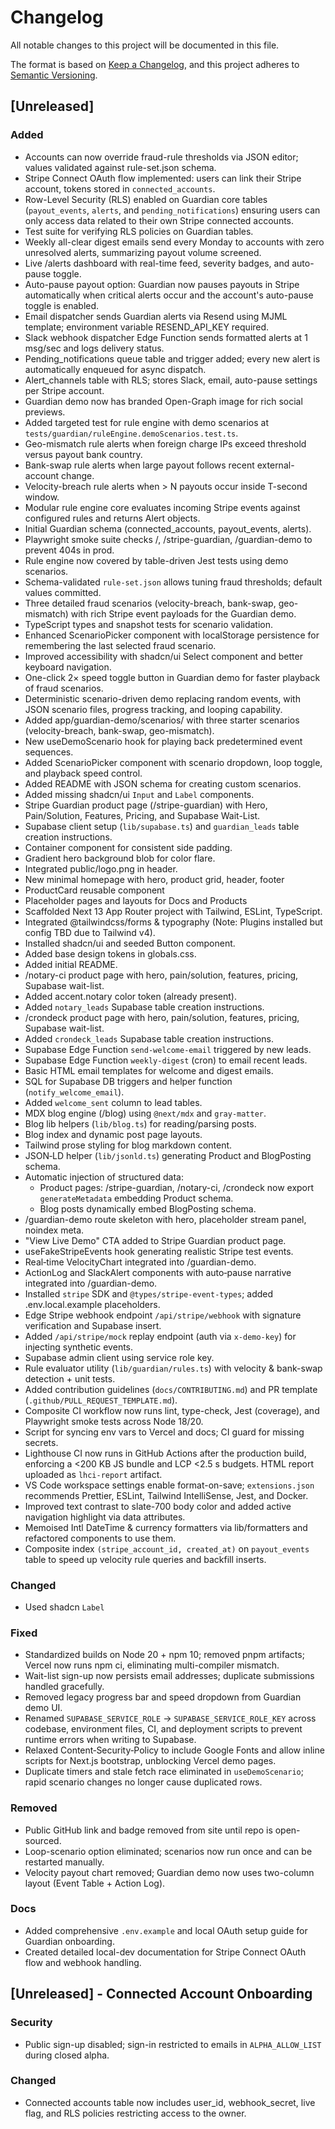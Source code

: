 # Changelog

All notable changes to this project will be documented in this file.

The format is based on [Keep a Changelog](https://keepachangelog.com/en/1.0.0/),
and this project adheres to [Semantic Versioning](https://semver.org/spec/v2.0.0.html).

## [Unreleased]

### Added

- Accounts can now override fraud-rule thresholds via JSON editor; values validated against rule-set.json schema.
- Stripe Connect OAuth flow implemented: users can link their Stripe account, tokens stored in `connected_accounts`.
- Row-Level Security (RLS) enabled on Guardian core tables (`payout_events`, `alerts`, and `pending_notifications`) ensuring users can only access data related to their own Stripe connected accounts.
- Test suite for verifying RLS policies on Guardian tables.
- Weekly all-clear digest emails send every Monday to accounts with zero unresolved alerts, summarizing payout volume screened.
- Live /alerts dashboard with real-time feed, severity badges, and auto-pause toggle.
- Auto-pause payout option: Guardian now pauses payouts in Stripe automatically when critical alerts occur and the account's auto-pause toggle is enabled.
- Email dispatcher sends Guardian alerts via Resend using MJML template; environment variable RESEND_API_KEY required.
- Slack webhook dispatcher Edge Function sends formatted alerts at 1 msg/sec and logs delivery status.
- Pending_notifications queue table and trigger added; every new alert is automatically enqueued for async dispatch.
- Alert_channels table with RLS; stores Slack, email, auto-pause settings per Stripe account.
- Guardian demo now has branded Open-Graph image for rich social previews.
- Added targeted test for rule engine with demo scenarios at `tests/guardian/ruleEngine.demoScenarios.test.ts`.
- Geo-mismatch rule alerts when foreign charge IPs exceed threshold versus payout bank country.
- Bank-swap rule alerts when large payout follows recent external-account change.
- Velocity-breach rule alerts when > N payouts occur inside T-second window.
- Modular rule engine core evaluates incoming Stripe events against configured rules and returns Alert objects.
- Initial Guardian schema (connected_accounts, payout_events, alerts).
- Playwright smoke suite checks /, /stripe-guardian, /guardian-demo to prevent 404s in prod.
- Rule engine now covered by table-driven Jest tests using demo scenarios.
- Schema-validated `rule-set.json` allows tuning fraud thresholds; default values committed.
- Three detailed fraud scenarios (velocity-breach, bank-swap, geo-mismatch) with rich Stripe event payloads for the Guardian demo.
- TypeScript types and snapshot tests for scenario validation.
- Enhanced ScenarioPicker component with localStorage persistence for remembering the last selected fraud scenario.
- Improved accessibility with shadcn/ui Select component and better keyboard navigation.
- One-click 2× speed toggle button in Guardian demo for faster playback of fraud scenarios.
- Deterministic scenario-driven demo replacing random events, with JSON scenario files, progress tracking, and looping capability.
- Added app/guardian-demo/scenarios/ with three starter scenarios (velocity-breach, bank-swap, geo-mismatch).
- New useDemoScenario hook for playing back predetermined event sequences.
- Added ScenarioPicker component with scenario dropdown, loop toggle, and playback speed control.
- Added README with JSON schema for creating custom scenarios.
- Added missing shadcn/ui `Input` and `Label` components.
- Stripe Guardian product page (/stripe-guardian) with Hero, Pain/Solution, Features, Pricing, and Supabase Wait-List.
- Supabase client setup (`lib/supabase.ts`) and `guardian_leads` table creation instructions.
- Container component for consistent side padding.
- Gradient hero background blob for color flare.
- Integrated public/logo.png in header.
- New minimal homepage with hero, product grid, header, footer
- ProductCard reusable component
- Placeholder pages and layouts for Docs and Products
- Scaffolded Next 13 App Router project with Tailwind, ESLint, TypeScript.
- Integrated @tailwindcss/forms & typography (Note: Plugins installed but config TBD due to Tailwind v4).
- Installed shadcn/ui and seeded Button component.
- Added base design tokens in globals.css.
- Added initial README.
- /notary-ci product page with hero, pain/solution, features, pricing, Supabase wait-list.
- Added accent.notary color token (already present).
- Added `notary_leads` Supabase table creation instructions.
- /crondeck product page with hero, pain/solution, features, pricing, Supabase wait-list.
- Added `crondeck_leads` Supabase table creation instructions.
- Supabase Edge Function `send-welcome-email` triggered by new leads.
- Supabase Edge Function `weekly-digest` (cron) to email recent leads.
- Basic HTML email templates for welcome and digest emails.
- SQL for Supabase DB triggers and helper function (`notify_welcome_email`).
- Added `welcome_sent` column to lead tables.
- MDX blog engine (/blog) using `@next/mdx` and `gray-matter`.
- Blog lib helpers (`lib/blog.ts`) for reading/parsing posts.
- Blog index and dynamic post page layouts.
- Tailwind prose styling for blog markdown content.
- JSON‑LD helper (`lib/jsonld.ts`) generating Product and BlogPosting schema.
- Automatic injection of structured data:
  - Product pages: /stripe-guardian, /notary-ci, /crondeck now export `generateMetadata` embedding Product schema.
  - Blog posts dynamically embed BlogPosting schema.
- /guardian-demo route skeleton with hero, placeholder stream panel, noindex meta.
- "View Live Demo" CTA added to Stripe Guardian product page.
- useFakeStripeEvents hook generating realistic Stripe test events.
- Real‑time VelocityChart integrated into /guardian-demo.
- ActionLog and SlackAlert components with auto‑pause narrative integrated into /guardian-demo.
- Installed `stripe` SDK and `@types/stripe-event-types`; added .env.local.example placeholders.
- Edge Stripe webhook endpoint `/api/stripe/webhook` with signature verification and Supabase insert.
- Added `/api/stripe/mock` replay endpoint (auth via `x-demo-key`) for injecting synthetic events.
- Supabase admin client using service role key.
- Rule evaluator utility (`lib/guardian/rules.ts`) with velocity & bank-swap detection + unit tests.
- Added contribution guidelines (`docs/CONTRIBUTING.md`) and PR template (`.github/PULL_REQUEST_TEMPLATE.md`).
- Composite CI workflow now runs lint, type-check, Jest (coverage), and Playwright smoke tests across Node 18/20.
- Script for syncing env vars to Vercel and docs; CI guard for missing secrets.
- Lighthouse CI now runs in GitHub Actions after the production build, enforcing a <200 KB JS bundle and LCP <2.5 s budgets. HTML report uploaded as `lhci-report` artifact.
- VS Code workspace settings enable format-on-save; `extensions.json` recommends Prettier, ESLint, Tailwind IntelliSense, Jest, and Docker.
- Improved text contrast to slate-700 body color and added active navigation highlight via data attributes.
- Memoised Intl DateTime & currency formatters via lib/formatters and refactored components to use them.
- Composite index `(stripe_account_id, created_at)` on `payout_events` table to speed up velocity rule queries and backfill inserts.

### Changed

- Used shadcn `Label`

### Fixed

- Standardized builds on Node 20 + npm 10; removed pnpm artifacts; Vercel now runs npm ci, eliminating multi-compiler mismatch.
- Wait-list sign-up now persists email addresses; duplicate submissions handled gracefully.
- Removed legacy progress bar and speed dropdown from Guardian demo UI.
- Renamed `SUPABASE_SERVICE_ROLE` → `SUPABASE_SERVICE_ROLE_KEY` across codebase, environment files, CI, and deployment scripts to prevent runtime errors when writing to Supabase.
- Relaxed Content‑Security‑Policy to include Google Fonts and allow inline scripts for Next.js bootstrap, unblocking Vercel demo pages.
- Duplicate timers and stale fetch race eliminated in `useDemoScenario`; rapid scenario changes no longer cause duplicated rows.

### Removed

- Public GitHub link and badge removed from site until repo is open-sourced.
- Loop-scenario option eliminated; scenarios now run once and can be restarted manually.
- Velocity payout chart removed; Guardian demo now uses two-column layout (Event Table + Action Log).

### Docs

- Added comprehensive `.env.example` and local OAuth setup guide for Guardian onboarding.
- Created detailed local-dev documentation for Stripe Connect OAuth flow and webhook handling.

## [Unreleased] - Connected Account Onboarding

### Security
- Public sign-up disabled; sign-in restricted to emails in `ALPHA_ALLOW_LIST` during closed alpha.

### Changed
- Connected accounts table now includes user_id, webhook_secret, live flag, and RLS policies restricting access to the owner.
